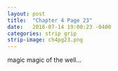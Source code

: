 ```yaml
---
layout: post
title:  "Chapter 4 Page 23"
date:   2016-07-14 19:00:23 -0400
categories: strip grip
strip-image: ch4pg23.png
---
```

magic magic of the well...   
